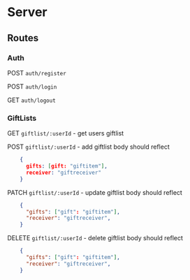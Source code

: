 # Server

## Routes

### Auth

POST `auth/register`

POST `auth/login`

GET `auth/logout`

### GiftLists

GET `giftlist/:userId` - get users giftlist

POST `giftlist/:userId` - add giftlist
body should reflect

```JSON
    {
      gifts: [gift: "giftitem"],
      receiver: "giftreceiver"
    }
```

PATCH `giftlist/:userId` - update giftlist
body should reflect

```JSON
    {
      "gifts": ["gift": "giftitem"],
      "receiver": "giftreceiver",
    }
```

DELETE `giftlist/:userId` - delete giftlist
body should reflect

```JSON
    {
      "gifts": ["gift": "giftitem"],
      "receiver": "giftreceiver",
    }
```
